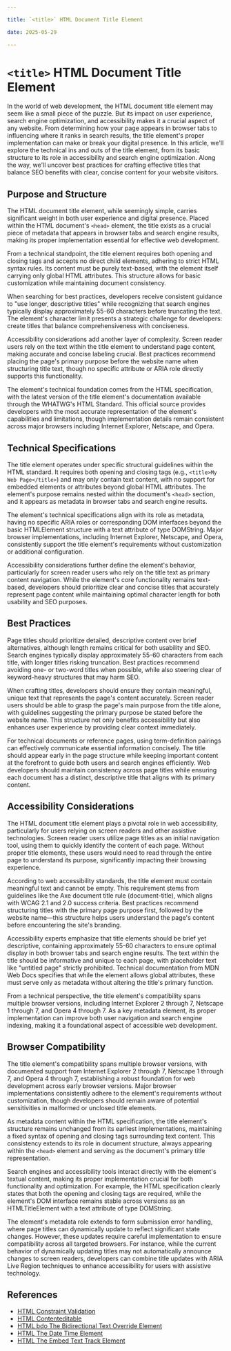 ```yaml
---

title: `<title>` HTML Document Title Element

date: 2025-05-29

---
```



# `<title>` HTML Document Title Element

In the world of web development, the HTML document title element may seem like a small piece of the puzzle. But its impact on user experience, search engine optimization, and accessibility makes it a crucial aspect of any website. From determining how your page appears in browser tabs to influencing where it ranks in search results, the title element's proper implementation can make or break your digital presence. In this article, we'll explore the technical ins and outs of the title element, from its basic structure to its role in accessibility and search engine optimization. Along the way, we'll uncover best practices for crafting effective titles that balance SEO benefits with clear, concise content for your website visitors.


## Purpose and Structure

The HTML document title element, while seemingly simple, carries significant weight in both user experience and digital presence. Placed within the HTML document's `<head>` element, the title exists as a crucial piece of metadata that appears in browser tabs and search engine results, making its proper implementation essential for effective web development.

From a technical standpoint, the title element requires both opening and closing tags and accepts no direct child elements, adhering to strict HTML syntax rules. Its content must be purely text-based, with the element itself carrying only global HTML attributes. This structure allows for basic customization while maintaining document consistency.

When searching for best practices, developers receive consistent guidance to "use longer, descriptive titles" while recognizing that search engines typically display approximately 55-60 characters before truncating the text. The element's character limit presents a strategic challenge for developers: create titles that balance comprehensiveness with conciseness.

Accessibility considerations add another layer of complexity. Screen reader users rely on the text within the title element to understand page content, making accurate and concise labeling crucial. Best practices recommend placing the page's primary purpose before the website name when structuring title text, though no specific attribute or ARIA role directly supports this functionality.

The element's technical foundation comes from the HTML specification, with the latest version of the title element's documentation available through the WHATWG's HTML Standard. This official source provides developers with the most accurate representation of the element's capabilities and limitations, though implementation details remain consistent across major browsers including Internet Explorer, Netscape, and Opera.


## Technical Specifications

The title element operates under specific structural guidelines within the HTML standard. It requires both opening and closing tags (e.g., `<title>My Web Page</title>`) and may only contain text content, with no support for embedded elements or attributes beyond global HTML attributes. The element's purpose remains nested within the document's `<head>` section, and it appears as metadata in browser tabs and search engine results.

The element's technical specifications align with its role as metadata, having no specific ARIA roles or corresponding DOM interfaces beyond the basic HTMLElement structure with a text attribute of type DOMString. Major browser implementations, including Internet Explorer, Netscape, and Opera, consistently support the title element's requirements without customization or additional configuration.

Accessibility considerations further define the element's behavior, particularly for screen reader users who rely on the title text as primary content navigation. While the element's core functionality remains text-based, developers should prioritize clear and concise titles that accurately represent page content while maintaining optimal character length for both usability and SEO purposes.


## Best Practices

Page titles should prioritize detailed, descriptive content over brief alternatives, although length remains critical for both usability and SEO. Search engines typically display approximately 55-60 characters from each title, with longer titles risking truncation. Best practices recommend avoiding one- or two-word titles when possible, while also steering clear of keyword-heavy structures that may harm SEO.

When crafting titles, developers should ensure they contain meaningful, unique text that represents the page's content accurately. Screen reader users should be able to grasp the page's main purpose from the title alone, with guidelines suggesting the primary purpose be stated before the website name. This structure not only benefits accessibility but also enhances user experience by providing clear context immediately.

For technical documents or reference pages, using term-definition pairings can effectively communicate essential information concisely. The title should appear early in the page structure while keeping important content at the forefront to guide both users and search engines efficiently. Web developers should maintain consistency across page titles while ensuring each document has a distinct, descriptive title that aligns with its primary content.


## Accessibility Considerations

The HTML document title element plays a pivotal role in web accessibility, particularly for users relying on screen readers and other assistive technologies. Screen reader users utilize page titles as an initial navigation tool, using them to quickly identify the content of each page. Without proper title elements, these users would need to read through the entire page to understand its purpose, significantly impacting their browsing experience.

According to web accessibility standards, the title element must contain meaningful text and cannot be empty. This requirement stems from guidelines like the Axe document title rule (document-title), which aligns with WCAG 2.1 and 2.0 success criteria. Best practices recommend structuring titles with the primary page purpose first, followed by the website name—this structure helps users understand the page's content before encountering the site's branding.

Accessibility experts emphasize that title elements should be brief yet descriptive, containing approximately 55-60 characters to ensure optimal display in both browser tabs and search engine results. The text within the title should be informative and unique to each page, with placeholder text like "untitled page" strictly prohibited. Technical documentation from MDN Web Docs specifies that while the element allows global attributes, these must serve only as metadata without altering the title's primary function.

From a technical perspective, the title element's compatibility spans multiple browser versions, including Internet Explorer 2 through 7, Netscape 1 through 7, and Opera 4 through 7. As a key metadata element, its proper implementation can improve both user navigation and search engine indexing, making it a foundational aspect of accessible web development.


## Browser Compatibility

The title element's compatibility spans multiple browser versions, with documented support from Internet Explorer 2 through 7, Netscape 1 through 7, and Opera 4 through 7, establishing a robust foundation for web development across early browser versions. Major browser implementations consistently adhere to the element's requirements without customization, though developers should remain aware of potential sensitivities in malformed or unclosed title elements.

As metadata content within the HTML specification, the title element's structure remains unchanged from its earliest implementations, maintaining a fixed syntax of opening and closing tags surrounding text content. This consistency extends to its role in document structure, always appearing within the `<head>` element and serving as the document's primary title representation.

Search engines and accessibility tools interact directly with the element's textual content, making its proper implementation crucial for both functionality and optimization. For example, the HTML specification clearly states that both the opening and closing tags are required, while the element's DOM interface remains stable across versions as an HTMLTitleElement with a text attribute of type DOMString.

The element's metadata role extends to form submission error handling, where page titles can dynamically update to reflect significant state changes. However, these updates require careful implementation to ensure compatibility across all targeted browsers. For instance, while the current behavior of dynamically updating titles may not automatically announce changes to screen readers, developers can combine title updates with ARIA Live Region techniques to enhance accessibility for users with assistive technology.

## References

- [HTML Constraint Validation](https://github.com/serpuniversity/learn/blob/main/html/HTML%20Constraint%20Validation.md)
- [HTML Contenteditable](https://github.com/serpuniversity/learn/blob/main/html/HTML%20Contenteditable.md)
- [HTML bdo The Bidirectional Text Override Element](https://github.com/serpuniversity/learn/blob/main/html/HTML%20bdo%20The%20Bidirectional%20Text%20Override%20Element.md)
- [HTML The Date Time Element](https://github.com/serpuniversity/learn/blob/main/html/HTML%20The%20Date%20Time%20Element.md)
- [HTML The Embed Text Track Element](https://github.com/serpuniversity/learn/blob/main/html/HTML%20The%20Embed%20Text%20Track%20Element.md)